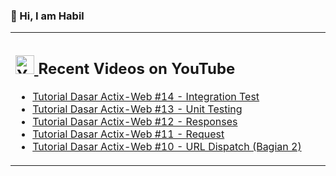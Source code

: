 ### 👋 Hi, I am Habil

<table><tr><td valign="top" width="50%">

## <a href="https://www.youtube.com/channel/UCBRxDSTfr2aJVODDh4WG_7g"><img src="https://cdn.worldvectorlogo.com/logos/youtube-icon.svg" title="YouTube ChannelDocker" alt="Youtube Channel" width="30"/> </a>   Recent Videos on YouTube      
 
<!-- YOUTUBE-VIDEOS-LIST:START -->
- [Tutorial Dasar Actix-Web #14 - Integration Test](https://www.youtube.com/watch?v=pNlC3qoF5A4)
- [Tutorial Dasar Actix-Web #13 - Unit Testing](https://www.youtube.com/watch?v=QNo-IaPTA0k)
- [Tutorial Dasar Actix-Web #12 - Responses](https://www.youtube.com/watch?v=2SCHkKIkpCg)
- [Tutorial Dasar Actix-Web #11 - Request](https://www.youtube.com/watch?v=l7hnnK4xi8A)
- [Tutorial Dasar Actix-Web #10 - URL Dispatch (Bagian 2)](https://www.youtube.com/watch?v=WJGbBuxPuOw)
<!-- YOUTUBE-VIDEOS-LIST:END --> 
</td></tr></table>
